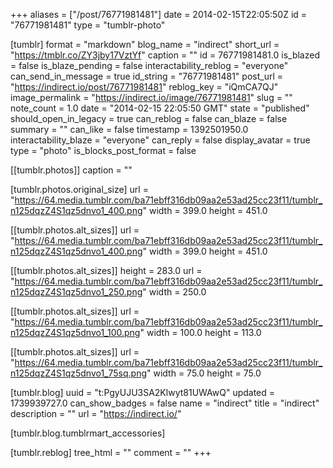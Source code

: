 +++
aliases = ["/post/76771981481"]
date = 2014-02-15T22:05:50Z
id = "76771981481"
type = "tumblr-photo"

[tumblr]
format = "markdown"
blog_name = "indirect"
short_url = "https://tmblr.co/ZY3jby17VztYf"
caption = ""
id = 76771981481.0
is_blazed = false
is_blaze_pending = false
interactability_reblog = "everyone"
can_send_in_message = true
id_string = "76771981481"
post_url = "https://indirect.io/post/76771981481"
reblog_key = "iQmCA7QJ"
image_permalink = "https://indirect.io/image/76771981481"
slug = ""
note_count = 1.0
date = "2014-02-15 22:05:50 GMT"
state = "published"
should_open_in_legacy = true
can_reblog = false
can_blaze = false
summary = ""
can_like = false
timestamp = 1392501950.0
interactability_blaze = "everyone"
can_reply = false
display_avatar = true
type = "photo"
is_blocks_post_format = false

[[tumblr.photos]]
caption = ""

[tumblr.photos.original_size]
url = "https://64.media.tumblr.com/ba71ebff316db09aa2e53ad25cc23f11/tumblr_n125dqzZ4S1qz5dnvo1_400.png"
width = 399.0
height = 451.0

[[tumblr.photos.alt_sizes]]
url = "https://64.media.tumblr.com/ba71ebff316db09aa2e53ad25cc23f11/tumblr_n125dqzZ4S1qz5dnvo1_400.png"
width = 399.0
height = 451.0

[[tumblr.photos.alt_sizes]]
height = 283.0
url = "https://64.media.tumblr.com/ba71ebff316db09aa2e53ad25cc23f11/tumblr_n125dqzZ4S1qz5dnvo1_250.png"
width = 250.0

[[tumblr.photos.alt_sizes]]
url = "https://64.media.tumblr.com/ba71ebff316db09aa2e53ad25cc23f11/tumblr_n125dqzZ4S1qz5dnvo1_100.png"
width = 100.0
height = 113.0

[[tumblr.photos.alt_sizes]]
url = "https://64.media.tumblr.com/ba71ebff316db09aa2e53ad25cc23f11/tumblr_n125dqzZ4S1qz5dnvo1_75sq.png"
width = 75.0
height = 75.0

[tumblr.blog]
uuid = "t:PgyUJU3SA2Klwyt81UWAwQ"
updated = 1739939727.0
can_show_badges = false
name = "indirect"
title = "indirect"
description = ""
url = "https://indirect.io/"

[tumblr.blog.tumblrmart_accessories]

[tumblr.reblog]
tree_html = ""
comment = ""
+++
